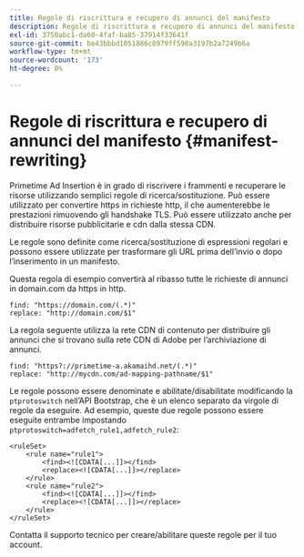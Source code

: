 ```yaml
---
title: Regole di riscrittura e recupero di annunci del manifesto
description: Regole di riscrittura e recupero di annunci del manifesto
exl-id: 3750abc1-da60-4faf-ba85-37914f33641f
source-git-commit: be43bbbd1051886c8979ff590a3197b2a7249b6a
workflow-type: tm+mt
source-wordcount: '173'
ht-degree: 0%

---
```


# Regole di riscrittura e recupero di annunci del manifesto {#manifest-rewriting}

Primetime Ad Insertion è in grado di riscrivere i frammenti e recuperare le risorse utilizzando semplici regole di ricerca/sostituzione.  Può essere utilizzato per convertire https in richieste http, il che aumenterebbe le prestazioni rimuovendo gli handshake TLS.  Può essere utilizzato anche per distribuire risorse pubblicitarie e cdn dalla stessa CDN.

Le regole sono definite come ricerca/sostituzione di espressioni regolari e possono essere utilizzate per trasformare gli URL prima dell’invio o dopo l’inserimento in un manifesto.

Questa regola di esempio convertirà al ribasso tutte le richieste di annunci in domain.com da https in http.

```
find: "https://domain.com/(.*)"
replace: "http://domain.com/$1"
```

La regola seguente utilizza la rete CDN di contenuto per distribuire gli annunci che si trovano sulla rete CDN di Adobe per l’archiviazione di annunci.

```
find: "https?://primetime-a.akamaihd.net/(.*)"
replace: "http://mycdn.com/ad-mapping-pathname/$1"
```

Le regole possono essere denominate e abilitate/disabilitate modificando la `ptprotoswitch` nell’API Bootstrap, che è un elenco separato da virgole di regole da eseguire.  Ad esempio, queste due regole possono essere eseguite entrambe impostando `ptprotoswitch=adfetch_rule1,adfetch_rule2`:

```
<ruleSet>
    <rule name="rule1">
        <find><![CDATA[...]]></find>
        <replace><![CDATA[...]]></replace>
    </rule>
    <rule name="rule2">
        <find><![CDATA[...]]></find>
        <replace><![CDATA[...]]></replace>
    </rule>
</ruleSet>
```

Contatta il supporto tecnico per creare/abilitare queste regole per il tuo account.
